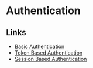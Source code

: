 # Authentication

## Links

- [Basic Authentication](https://roadmap.sh/guides/basic-authentication)
- [Token Based Authentication](https://roadmap.sh/guides/token-authentication)
- [Session Based Authentication](https://roadmap.sh/guides/session-authentication)
